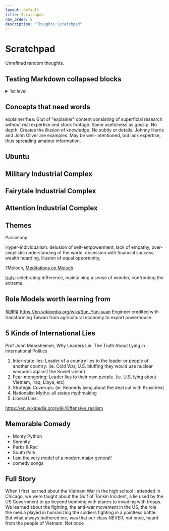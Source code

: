 ```yaml
---
layout: default
title: Scratchpad
nav_order: 5
description: "Thoughts Scratchpad"
---
```


# Scratchpad
Unrefined random thoughts.

## Testing Markdown collapsed blocks

<details><summary>1st level</summary><blockquote>
  <details><summary>2nd level summary</summary><blockquote>
    3rd level detail :smile:
  </blockquote></details>
</blockquote></details>

## Concepts that need words

explainerrhea: Glut of "explainer" content consisting of superficial research without real expertise and stock footage. Same usefulness as gossip. No depth. Creates the illusion of knowledge. No subtly or details. Johnny Harris and John Oliver are examples. May be well-intentioned, but lack expertise, thus spreading amateur information.

## Ubuntu

## Military Industrial Complex

## Fairytale Industrial Complex

## Attention Industrial Complex


## Themes
Parsimony

Hyper-individualism: delusion of self-empowerment, lack of empathy, over-simplistic understanding of the world, obsession with financial success, wealth hoarding, illusion of equal opportunity, 

?Moloch, [Meditations on Moloch](https://slatestarcodex.com/2014/07/30/meditations-on-moloch/) 

[truly](https://www.youtube.com/c/BarcroftTV/featured): celebrating difference, maintaining a sense of wonder, confronting the extreme. 


## Role Models worth learning from

孫運璿 https://en.wikipedia.org/wiki/Sun_Yun-suan Engineer credited with transforming Taiwan from agricultural economy to export powerhouse.

## 5 Kinds of International Lies
Prof John Mearsheimer, Why Leaders Lie: The Truth About Lying in International Politics 

1. Inter-state lies: Leader of a country lies to the leader or people of another country. (ie. Cold War, U.S. bluffing they would use nuclear weapons against the Soviet Union)
2. Fear-mongering: Leader lies to their own people. (ie. U.S. lying about Vietnam, Iraq, Libya, etc)
3. Strategic Coverups: (ie. Kennedy lying about the deal cut with Kruschev)
4. Nationalist Myths: all states mythmaking 
5. Liberal Lies:


https://en.wikipedia.org/wiki/Offensive_realism


## Memorable Comedy

- Monty Python
- Serenity
- Parks & Rec
- South Park
- [I am the very model of a modern major general!](https://www.youtube.com/watch?v=hlTisI_HSgw)
- comedy songs


## Full Story
When I first learned about the Vietnam War in the high school I attended in Chicago, we were taught about the Gulf of Tonkin Incident, a lie used by the US Government to go beyond bombing with planes to invading with troops. We learned about the fighting, the anti-war movement in the US, the role the media played in humanizing the soldiers fighting in a pointless battle. But what always bothered me, was that our class NEVER, not once, heard from the people of Vietnam. Not once